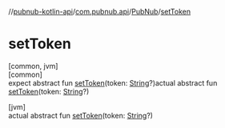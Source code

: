 //[pubnub-kotlin-api](../../../index.md)/[com.pubnub.api](../index.md)/[PubNub](index.md)/[setToken](set-token.md)

# setToken

[common, jvm]\
[common]\
expect abstract fun [setToken](set-token.md)(token: [String](https://kotlinlang.org/api/core/kotlin-stdlib/kotlin/-string/index.html)?)actual abstract fun [setToken](set-token.md)(token: [String](https://kotlinlang.org/api/core/kotlin-stdlib/kotlin/-string/index.html)?)

[jvm]\
actual abstract fun [setToken](set-token.md)(token: [String](https://kotlinlang.org/api/core/kotlin-stdlib/kotlin/-string/index.html)?)
